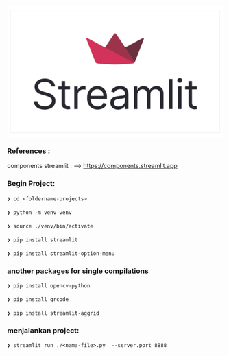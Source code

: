 <p align="center">
    <img src="./gambar-petunjuk/streamlit_logo.png" alt="streamlit_logo" style="display: block; margin: 0 auto;">
</p>

### References : 
components streamlit : --> https://components.streamlit.app


### Begin Project:

    ❯ cd <foldername-projects>

    ❯ python -m venv venv

    ❯ source ./venv/bin/activate

    ❯ pip install streamlit

    ❯ pip install streamlit-option-menu


### another packages for single compilations

    ❯ pip install opencv-python

    ❯ pip install qrcode

    ❯ pip install streamlit-aggrid


### menjalankan project:

    ❯ streamlit run ./<nama-file>.py  --server.port 8888
